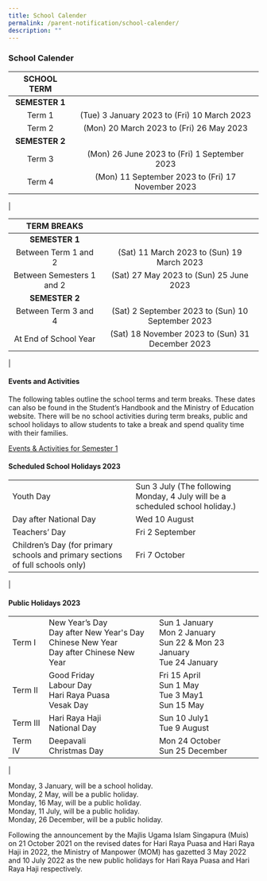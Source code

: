 ```yaml
---
title: School Calender
permalink: /parent-notification/school-calender/
description: ""
---
```

### **School Calender**

| SCHOOL TERM |  |
|:---:|:---:|
| **SEMESTER 1** |  |
| Term 1 | (Tue) 3 January 2023 to (Fri) 10 March 2023 |
| Term 2 | (Mon) 20 March 2023 to (Fri) 26 May 2023 |
| **SEMESTER 2** |  |
| Term 3 | (Mon) 26 June 2023 to (Fri) 1 September 2023 |
| Term 4 | (Mon) 11 September 2023 to (Fri) 17 November 2023 |
|

| TERM BREAKS |  |
|:---:|:---:|
| **SEMESTER 1** |  |
| Between Term 1 and 2 |  (Sat) 11 March 2023 to (Sun) 19 March 2023 |
| Between Semesters 1 and 2 |  (Sat) 27 May 2023 to (Sun) 25 June 2023 |
| **SEMESTER 2** |  |
| Between Term 3 and 4 |  (Sat) 2 September 2023 to (Sun) 10 September 2023 |
| At End of School Year |  (Sat) 18 November 2023 to (Sun) 31 December 2023 |
|

#### **Events and Activities**

The following tables outline the school terms and term breaks. These dates can also be found in the Student’s Handbook and the Ministry of Education website. There will be no school activities during term breaks, public and school holidays to allow students to take a break and spend quality time with their families.

[Events & Activities for Semester 1](/files/events%20and%20activities.pdf)

#### **Scheduled School Holidays 2023**

| | |
|---|---|
| Youth Day | Sun 3 July (The following Monday, 4 July will be a scheduled school holiday.) |
| Day after National Day | Wed 10 August |
| Teachers’ Day | Fri 2 September |
| Children’s Day (for primary schools and primary sections of full schools only) | Fri 7 October |
|

#### **Public Holidays 2023**

|  |  |  |
|---|---|---|
| Term I | New Year’s Day<br>Day after New Year's Day<br>Chinese New Year<br> Day after Chinese New Year | Sun 1 January <br>Mon 2 January<br>Sun 22 & Mon 23 January <br>Tue 24 January |
| Term II | Good Friday<br>Labour Day<br>Hari Raya Puasa<br>Vesak Day | Fri 15 April <br>Sun 1 May <br> Tue 3 May1<br>Sun 15 May|
| Term III | Hari Raya Haji<br>National Day | Sun 10 July1<br>Tue 9 August |
| Term IV | Deepavali<br>Christmas Day | Mon 24 October<br>Sun 25 December |
|

Monday, 3 January, will be a school holiday.<br>
Monday, 2 May, will be a public holiday.<br>
Monday, 16 May, will be a public holiday.<br>
Monday, 11 July, will be a public holiday.<br>
Monday, 26 December, will be a public holiday.

Following the announcement by the Majlis Ugama Islam Singapura (Muis) on 21 October 2021 on the revised dates for Hari Raya Puasa and Hari Raya Haji in 2022, the Ministry of Manpower (MOM) has gazetted 3 May 2022 and 10 July 2022 as the new public holidays for Hari Raya Puasa and Hari Raya Haji respectively.